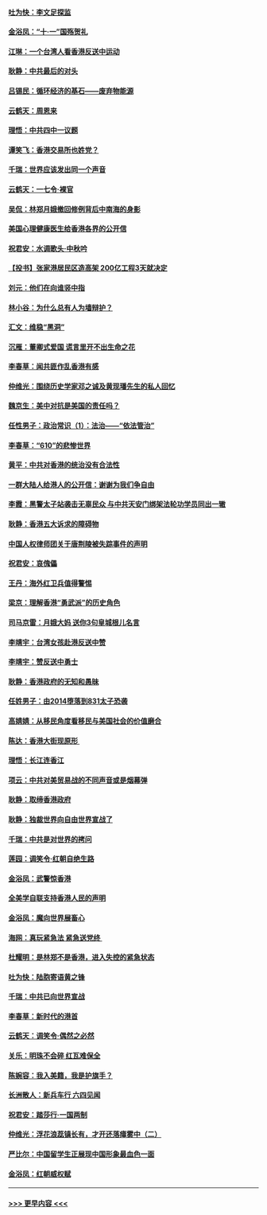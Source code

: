#### [吐为快：李文足探监](../pages/nsc993/n11509622.md?t=09102133) 
#### [金浴凤：“十‧一”国殇贺礼](../pages/nsc993/n11509593.md?t=09102133) 
#### [江琳：一个台湾人看香港反送中运动](../pages/nsc993/n11509211.md?t=09102133) 
#### [耿静：中共最后的对头](../pages/nsc993/n11508308.md?t=09102133) 
#### [吕锡民：循环经济的基石——废弃物能源](../pages/nsc993/n11508212.md?t=09102133) 
#### [云鹤天：周恩来](../pages/nsc993/n11508055.md?t=09102133) 
#### [理悟：中共四中一议题](../pages/nsc993/n11507782.md?t=09102133) 
#### [谭笑飞：香港交易所也姓党？](../pages/nsc993/n11507753.md?t=09102133) 
#### [千瑞：世界应该发出同一个声音](../pages/nsc993/n11507290.md?t=09102133) 
#### [云鹤天：一七令‧裸官](../pages/nsc993/n11507177.md?t=09102133) 
#### [吴侃：林郑月娥撤回修例背后中南海的身影](../pages/nsc993/n11506876.md?t=09102133) 
#### [美国心理健康医生给香港各界的公开信](../pages/nsc993/n11506809.md?t=09102133) 
#### [祝君安：水调歌头‧中秋吟](../pages/nsc993/n11506758.md?t=09102133) 
#### [【投书】张家港居民区造高架 200亿工程3天就决定](../pages/nsc993/n11506682.md?t=09102133) 
#### [刘元：他们在向谁竖中指](../pages/nsc993/n11505384.md?t=09102133) 
#### [林小谷：为什么总有人为墙辩护？](../pages/nsc993/n11505226.md?t=09102133) 
#### [汇文：维稳“黑洞”](../pages/nsc993/n11504347.md?t=09102133) 
#### [沉雁：董卿式爱国 谎言里开不出生命之花](../pages/nsc993/n11503215.md?t=09102133) 
#### [李春草：闻共匪作乱香港有感](../pages/nsc993/n11503072.md?t=09102133) 
#### [仲维光：围绕历史学家邓之诚及黄现璠先生的私人回忆](../pages/nsc993/n11501330.md?t=09102133) 
#### [魏京生：美中对抗是美国的责任吗？](../pages/nsc993/n11500723.md?t=09102133) 
#### [任性男子：政治常识（1）：法治——“依法管治”](../pages/nsc993/n11500791.md?t=09102133) 
#### [李春草：“610”的悲惨世界](../pages/nsc993/n11501141.md?t=09102133) 
#### [黄平：中共对香港的统治没有合法性](../pages/nsc993/n11499473.md?t=09102133) 
#### [一群大陆人给港人的公开信：谢谢为我们争自由](../pages/nsc993/n11500402.md?t=09102133) 
#### [李霞：黑警太子站袭击无辜民众 与中共天安门绑架法轮功学员同出一辙](../pages/nsc993/n11499805.md?t=09102133) 
#### [耿静：香港五大诉求的障碍物](../pages/nsc993/n11497578.md?t=09102133) 
#### [中国人权律师团关于唐荆陵被失踪事件的声明](../pages/nsc993/n11500014.md?t=09102133) 
#### [祝君安：哀傀儡](../pages/nsc993/n11499776.md?t=09102133) 
#### [王丹：海外红卫兵值得警惕](../pages/nsc993/n11498138.md?t=09102133) 
#### [梁京：理解香港“勇武派”的历史角色](../pages/nsc993/n11498006.md?t=09102133) 
#### [司马京雷：月娥大妈  送你3句皇城根儿名言](../pages/nsc993/n11497885.md?t=09102133) 
#### [李靖宇：台湾女孩赴港反送中赞](../pages/nsc993/n11497721.md?t=09102133) 
#### [李靖宇：赞反送中勇士](../pages/nsc993/n11497452.md?t=09102133) 
#### [耿静：香港政府的无知和愚昧](../pages/nsc993/n11494238.md?t=09102133) 
#### [任姓男子：由2014堕落到831太子恐袭](../pages/nsc993/n11496683.md?t=09102133) 
#### [高婧婧：从移民角度看移民与美国社会的价值磨合](../pages/nsc993/n11495757.md?t=09102133) 
#### [陈达：香港大街现原形 ](../pages/nsc993/n11495441.md?t=09102133) 
#### [理悟：长江连香江](../pages/nsc993/n11495377.md?t=09102133) 
#### [项云：中共对美贸易战的不同声音或是烟幕弹](../pages/nsc993/n11494929.md?t=09102133) 
#### [耿静：取缔香港政府](../pages/nsc993/n11494218.md?t=09102133) 
#### [耿静：独裁世界向自由世界宣战了](../pages/nsc993/n11494190.md?t=09102133) 
#### [千瑞：中共是对世界的拷问](../pages/nsc993/n11493021.md?t=09102133) 
#### [莲园：调笑令‧红朝自绝生路](../pages/nsc993/n11493011.md?t=09102133) 
#### [金浴凤：武警惊香港](../pages/nsc993/n11492994.md?t=09102133) 
#### [全美学自联支持香港人民的声明](../pages/nsc993/n11492630.md?t=09102133) 
#### [金浴凤：魔向世界展畜心](../pages/nsc993/n11492599.md?t=09102133) 
#### [海网：真玩紧急法 紧急送党终 ](../pages/nsc993/n11492535.md?t=09102133) 
#### [杜耀明：是林郑不是香港，进入失控的紧急状态](../pages/nsc993/n11491420.md?t=09102133) 
#### [吐为快：陆胞寄语黄之锋](../pages/nsc993/n11491117.md?t=09102133) 
#### [千瑞：中共已向世界宣战](../pages/nsc993/n11490123.md?t=09102133) 
#### [李春草：新时代的港首](../pages/nsc993/n11489864.md?t=09102133) 
#### [云鹤天：调笑令·偶然之必然](../pages/nsc993/n11489701.md?t=09102133) 
#### [关乐：明珠不会碎 红瓦难保全](../pages/nsc993/n11489647.md?t=09102133) 
#### [陈婉容：我入美籍，我是护旗手？](../pages/nsc993/n11487908.md?t=09102133) 
#### [长洲散人：新兵车行 六四见闻](../pages/nsc993/n11487729.md?t=09102133) 
#### [祝君安：踏莎行‧一国两制](../pages/nsc993/n11487699.md?t=09102133) 
#### [仲维光：浮花浪蕊镇长有，才开还落瘴雾中（二）](../pages/nsc993/n11483286.md?t=09102133) 
#### [严比尔：中国留学生正展现中国形象最血色一面](../pages/nsc993/n11485145.md?t=09102133) 
#### [金浴凤：红朝威权赋](../pages/nsc993/n11485191.md?t=09102133) 

----
#### [ >>> 更早内容 <<< ](../indexes/nsc993-earlier.md)
